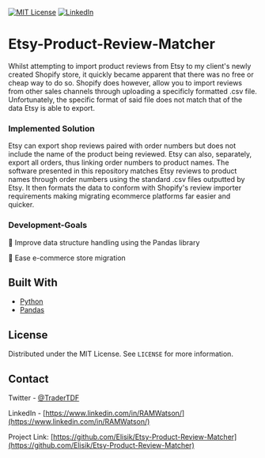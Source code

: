 

[![MIT License][license-shield]][license-url]
[![LinkedIn][linkedin-shield]][linkedin-url]



# Etsy-Product-Review-Matcher

Whilst attempting to import product reviews from Etsy to my client's newly created Shopify store, it quickly became apparent that there was no free or cheap way to do so.
Shopify does however, allow you to import reviews from other sales channels through uploading a specificly formatted .csv file.
Unfortunately, the specific format of said file does not match that of the data Etsy is able to export.

### Implemented Solution

Etsy can export shop reviews paired with order numbers but does not include the name of the product being reviewed.
Etsy can also, separately, export all orders, thus linking order numbers to product names.
The software presented in this repository matches Etsy reviews to product names through order numbers using the standard .csv files outputted by Etsy. 
It then formats the data to conform with Shopify's review importer requirements making migrating ecommerce platforms far easier and quicker.




### Development-Goals


🧰 Improve data structure handling using the Pandas library 

🤖 Ease e-commerce store migration





## Built With

* [Python](https://www.python.org/)
* [Pandas](https://pandas.pydata.org/)

  

<!-- LICENSE -->
## License

Distributed under the MIT License. See `LICENSE` for more information.



<!-- CONTACT -->
## Contact

Twitter - [@TraderTDF](https://twitter.com/TraderTDF)

LinkedIn - [https://www.linkedin.com/in/RAMWatson/](https://www.linkedin.com/in/RAMWatson/)

Project Link: [https://github.com/Elisik/Etsy-Product-Review-Matcher](https://github.com/Elisik/Etsy-Product-Review-Matcher)





<!-- MARKDOWN LINKS & IMAGES -->
<!-- https://www.markdownguide.org/basic-syntax/#reference-style-links -->
[license-shield]: https://img.shields.io/github/license/othneildrew/Best-README-Template.svg?style=for-the-badge
[license-url]: https://github.com/othneildrew/Best-README-Template/blob/master/LICENSE.txt
[linkedin-shield]: https://img.shields.io/badge/-LinkedIn-black.svg?style=for-the-badge&logo=linkedin&colorB=555
[linkedin-url]: https://www.linkedin.com/in/RAMWatson/

